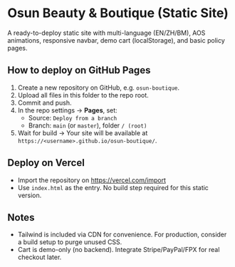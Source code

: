 # Osun Beauty & Boutique (Static Site)
A ready-to-deploy static site with multi-language (EN/ZH/BM), AOS animations, responsive navbar, demo cart (localStorage), and basic policy pages.

## How to deploy on GitHub Pages
1. Create a new repository on GitHub, e.g. `osun-boutique`.
2. Upload all files in this folder to the repo root.
3. Commit and push.
4. In the repo settings → **Pages**, set:
   - Source: `Deploy from a branch`
   - Branch: `main` (or `master`), folder `/ (root)`
5. Wait for build → Your site will be available at `https://<username>.github.io/osun-boutique/`.

## Deploy on Vercel
- Import the repository on https://vercel.com/import
- Use `index.html` as the entry. No build step required for this static version.

## Notes
- Tailwind is included via CDN for convenience. For production, consider a build setup to purge unused CSS.
- Cart is demo-only (no backend). Integrate Stripe/PayPal/FPX for real checkout later.
